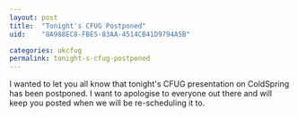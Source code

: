 ```yaml
---
layout: post
title:  "Tonight's CFUG Postponed"
uid:	"8A988EC8-FBE5-83AA-4514CB41D9794A5B"

categories: ukcfug
permalink: tonight-s-cfug-postponed
---
```

I wanted to let you all know that tonight's CFUG presentation on ColdSpring has been postponed. I want to apologise to everyone out there and will keep you posted when we will be re-scheduling it to.